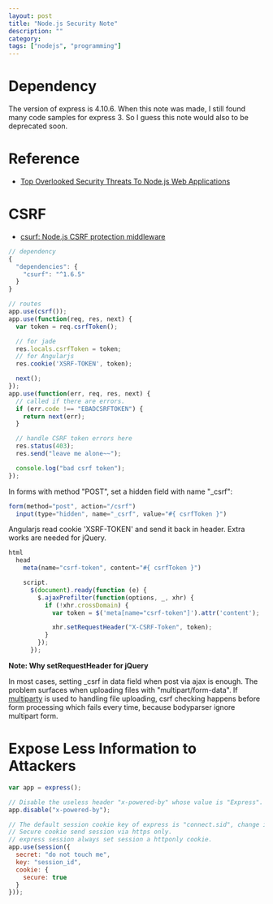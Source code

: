 ```yaml
---
layout: post
title: "Node.js Security Note"
description: ""
category:
tags: ["nodejs", "programming"]
---
```


# Dependency

The version of express is 4.10.6. When this note was made, I still found many code samples for express 3. So I guess this note would also to be deprecated soon.

# Reference

* [Top Overlooked Security Threats To Node.js Web Applications](http://cdn.oreillystatic.com/en/assets/1/event/106/Top%20Overlooked%20Security%20Threats%20To%20Node_js%20Web%20Applications%20Presentation%201.pdf)

# CSRF

* [csurf: Node.js CSRF protection middleware](https://github.com/expressjs/csurf)


~~~javascript
// dependency
{
  "dependencies": {
    "csurf": "^1.6.5"
  }
}

// routes
app.use(csrf());
app.use(function(req, res, next) {
  var token = req.csrfToken();

  // for jade
  res.locals.csrfToken = token;
  // for Angularjs
  res.cookie('XSRF-TOKEN', token);

  next();
});
app.use(function(err, req, res, next) {
  // called if there are errors.
  if (err.code !== "EBADCSRFTOKEN") {
    return next(err);
  }

  // handle CSRF token errors here
  res.status(403);
  res.send("leave me alone~~");

  console.log("bad csrf token");
});
~~~

In forms with method "POST", set a hidden field with name "_csrf":

~~~ javascript
form(method="post", action="/csrf")
  input(type="hidden", name="_csrf", value="#{ csrfToken }")
~~~

Angularjs read cookie 'XSRF-TOKEN' and send it back in header. Extra works are needed for jQuery.

~~~ javascript
html
  head
    meta(name="csrf-token", content="#{ csrfToken }")

    script.
      $(document).ready(function (e) {
        $.ajaxPrefilter(function(options, _, xhr) {
          if (!xhr.crossDomain) {
            var token = $('meta[name="csrf-token"]').attr('content');

            xhr.setRequestHeader("X-CSRF-Token", token);
          }
        });
      });
~~~

**Note: Why setRequestHeader for jQuery**

In most cases, setting _csrf in data field when post via ajax is enough. The problem surfaces when uploading files with "multipart/form-data". If [multiparty](https://github.com/andrewrk/node-multiparty/) is used to handling file uploading, csrf checking happens before form processing which fails every time, because bodyparser ignore multipart form.

# Expose Less Information to Attackers

~~~ javascript
var app = express();

// Disable the useless header "x-powered-by" whose value is "Express".
app.disable("x-powered-by");

// The default session cookie key of express is "connect.sid", change it.
// Secure cookie send session via https only.
// express session always set session a httponly cookie.
app.use(session({
  secret: "do not touch me",
  key: "session_id",
  cookie: {
    secure: true
  }
}));
~~~
